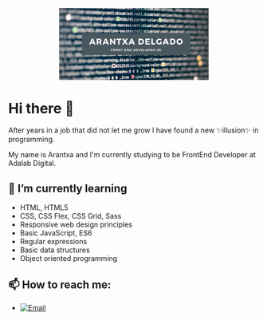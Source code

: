 <div style="text-align:center"><img src="./imgs/readme-back.png" alt="background" style="width:70%; margin-left:auto; margin-right:auto; display: block; width:300px"/></div>

# Hi there 👋

<p>After years in a job that did not let me grow I have found a new ✨illusion✨ in programming.</p>

<p>My name is Arantxa and I'm currently studying to be FrontEnd Developer at Adalab Digital.</p>

<!-- ![imgur] <img src="./imgs/noun_software_engenieer.png" alt="icon" style="width:100px" > -->

## 🌱 I’m currently learning

<ul>
  <li>HTML, HTML5</li>
  <li>CSS, CSS Flex, CSS Grid, Sass</li>
  <li>Responsive web design principles</li>
  <li>Basic JavaScript, ES6</li>
  <li>Regular expressions</li>
  <li>Basic data structures</li>
  <li>Object oriented programming</li>
</ul>

## 📫 How to reach me:

<ul>
    <!-- <li><a href=" https://www.linkedin.com/in/arantxadelgadoruiz/" target="_blank"><img alt="LinkedIn" src="https://img.shields.io/badge/Linkedin-blue?logo=linkedin&logoColor=white"></a></li> -->
    <li><a href="mailto:arantxaderuiz@gmail.com" target="_blank"><img alt="Email" src="https://img.shields.io/badge/-Email-%23694680?logo=gmail&logoColor=white"></a></li>
</ul>

